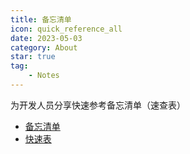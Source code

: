 ```yaml
---
title: 备忘清单
icon: quick_reference_all
date: 2023-05-03
category: About
star: true
tag:
    - Notes
---
```


为开发人员分享快速参考备忘清单（速查表）

- [备忘清单](https://wangchujiang.com/reference/index.html)
- [快速表](https://www.rapidtables.com/)
